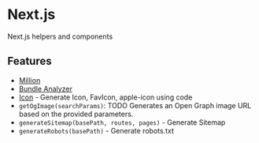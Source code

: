 # Next.js

Next.js helpers and components

## Features

- [Million][million]
- [Bundle Analyzer][Bundle Analyzer]
- [Icon][icon] - Generate Icon, FavIcon, apple-icon using code
- `getOgImage(searchParams)`: TODO Generates an Open Graph image URL based on the provided parameters.
- `generateSitemap(basePath, routes, pages)` - Generate Sitemap
- `generateRobots(basePath)` - Generate robots.txt

[million]: https://million.dev/
[Bundle Analyzer]: https://nextjs.org/docs/app/building-your-application/optimizing/package-bundling
[icon]: https://nextjs.org/docs/app/api-reference/file-conventions/metadata/app-icons#generate-icons-using-code-js-ts-tsx
